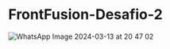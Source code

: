# FrontFusion-Desafio-2

![WhatsApp Image 2024-03-13 at 20 47 02](https://github.com/luizcarlos001/FrontFusion-Desafio-2/assets/146375880/eae09910-ebac-42e8-bb41-279a4a9c595e)
